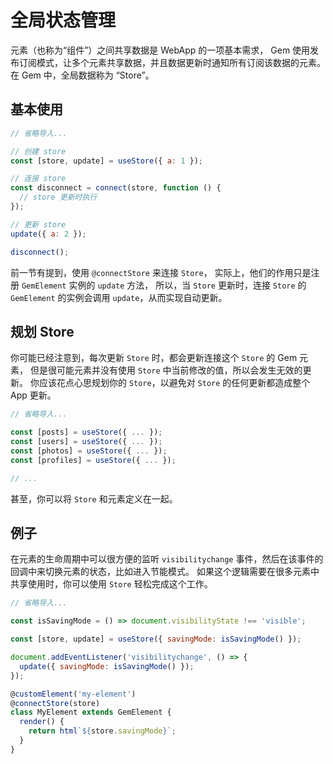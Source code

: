 # 全局状态管理

元素（也称为“组件”）之间共享数据是 WebApp 的一项基本需求，
Gem 使用发布订阅模式，让多个元素共享数据，并且数据更新时通知所有订阅该数据的元素。
在 Gem 中，全局数据称为 “Store”。

## 基本使用

```js
// 省略导入...

// 创建 store
const [store, update] = useStore({ a: 1 });

// 连接 store
const disconnect = connect(store, function () {
  // store 更新时执行
});

// 更新 store
update({ a: 2 });

disconnect();
```

前一节有提到，使用 `@connectStore` 来连接 `Store`，
实际上，他们的作用只是注册 `GemElement` 实例的 `update` 方法，
所以，当 `Store` 更新时，连接 `Store` 的 `GemElement` 的实例会调用 `update`，从而实现自动更新。

## 规划 Store

你可能已经注意到，每次更新 `Store` 时，都会更新连接这个 `Store` 的 Gem 元素，
但是很可能元素并没有使用 `Store` 中当前修改的值，所以会发生无效的更新。
你应该花点心思规划你的 `Store`，以避免对 `Store` 的任何更新都造成整个 App 更新。

```js
// 省略导入...

const [posts] = useStore({ ... });
const [users] = useStore({ ... });
const [photos] = useStore({ ... });
const [profiles] = useStore({ ... });

// ...
```

甚至，你可以将 `Store` 和元素定义在一起。

## 例子

在元素的生命周期中可以很方便的监听 `visibilitychange` 事件，然后在该事件的回调中来切换元素的状态，比如进入节能模式。
如果这个逻辑需要在很多元素中共享使用时，你可以使用 `Store` 轻松完成这个工作。

```js
// 省略导入...

const isSavingMode = () => document.visibilityState !== 'visible';

const [store, update] = useStore({ savingMode: isSavingMode() });

document.addEventListener('visibilitychange', () => {
  update({ savingMode: isSavingMode() });
});

@customElement('my-element')
@connectStore(store)
class MyElement extends GemElement {
  render() {
    return html`${store.savingMode}`;
  }
}
```
